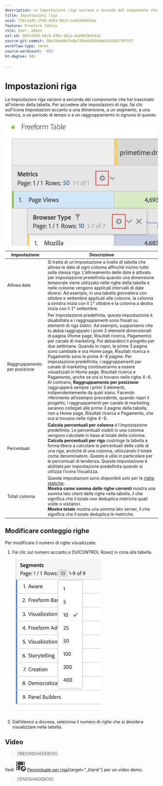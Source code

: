 ```yaml
---
description: Le Impostazioni riga variano a seconda del componente che hai trascinato all’interno della tabella.
title: Impostazioni riga
uuid: f30c31d5-1fd4-4b93-94c3-ca441099fe2e
feature: Freeform Tables
role: User, Admin
exl-id: 9057e930-b4c6-439e-b82a-8ab9828de91d
source-git-commit: 08e29da4847e8ef70bd4435949e26265d770f557
workflow-type: tm+mt
source-wordcount: '451'
ht-degree: 98%

---
```


# Impostazioni riga

Le Impostazioni riga variano a seconda del componente che hai trascinato all’interno della tabella. Per accedere alle impostazioni di riga, fai clic sull’icona Impostazioni accanto a una dimensione, a un segmento, a una metrica, a un periodo di tempo o a un raggruppamento in ognuna di queste:

![](assets/row-settings.png)

| Impostazione | Descrizione |
|--- |--- |
| Allinea date | Si tratta di un’impostazione a livello di tabella che allinea le date di ogni colonna affinché inizino tutte sulla stessa riga. L’allineamento delle date è attivato per impostazione predefinita quando una dimensione temporale viene utilizzata nelle righe della tabella e nelle colonne vengono applicati intervalli di date diversi. Ad esempio, in una tabella giornaliera con ottobre e settembre applicati alle colonne, la colonna a sinistra inizia con il 1° ottobre e la colonna a destra inizia con il 1° settembre. |
| Raggruppamento per posizione | Per impostazione predefinita, questa impostazione è disabilitata e i raggruppamenti sono fissati su elementi di riga statici. Ad esempio, supponiamo che tu abbia raggruppato i primi 3 elementi dimensionali di pagina (Home page, Risultati ricerca, Pagamento) per canale di marketing. Poi abbandoni il progetto per due settimane. Quando lo riapri, le prime 3 pagine sono cambiate e ora Home page, Risultati ricerca e Pagamento sono le prime 4-6 pagine. Per impostazione predefinita, i raggruppamenti per canale di marketing continueranno a essere visualizzati in Home page, Risultati ricerca e Pagamento, anche se ora si trovano nelle righe 4-6. <br> Al contrario, **Raggruppamento per posizione** raggrupperà sempre i primi 3 elementi, indipendentemente da quali siano. Facendo riferimento all’esempio precedente, quando riapri il progetto, i raggruppamenti per canale di marketing saranno collegati alle prime 3 pagine della tabella, non a Home page, Risultati ricerca e Pagamento, che ora si trovano nelle righe 4-6. |
| Percentuali | **Calcola percentuali per colonna** è l’impostazione predefinita. Le percentuali visibili in una colonna vengono calcolate in base al totale della colonna. <br>**Calcola percentuali per riga** costringe la tabella a forma libera a calcolare le percentuali delle celle di una riga, anziché di una colonna, utilizzando il totale come denominatore. Questo è utile in particolare per le percentuali di tendenza. Questa impostazione è abilitata per impostazione predefinita quando si utilizza l’icona Visualizza. |
| Totali colonna | Queste impostazioni sono disponibili solo per le [righe statiche](manual-vs-dynamic-rows.md). <br> **Mostra come somma delle righe correnti** mostra una somma lato client delle righe nella tabella, il che significa che il totale *non* deduplica metriche quali visite o visitatori. <br> **Mostra totale** mostra una somma lato server, il che significa che il totale deduplica le metriche. |

## Modificare conteggio righe

Per modificare il numero di righe visualizzate:

1. Fai clic sul numero accanto a [!UICONTROL Rows] in cima alla tabella.

   ![](assets/row-number.png)

1. Dall’elenco a discesa, seleziona il numero di righe che si desidera visualizzare nella tabella.

## Video

>[!BEGINSHADEBOX]

Vedi ![VideoCheckedOut](/help/assets/icons/VideoCheckedOut.svg) [Percentuale per riga](https://video.tv.adobe.com/v/23134?quality=12&learn=on){target="_blank"} per un video demo.

>[!ENDSHADEBOX]

